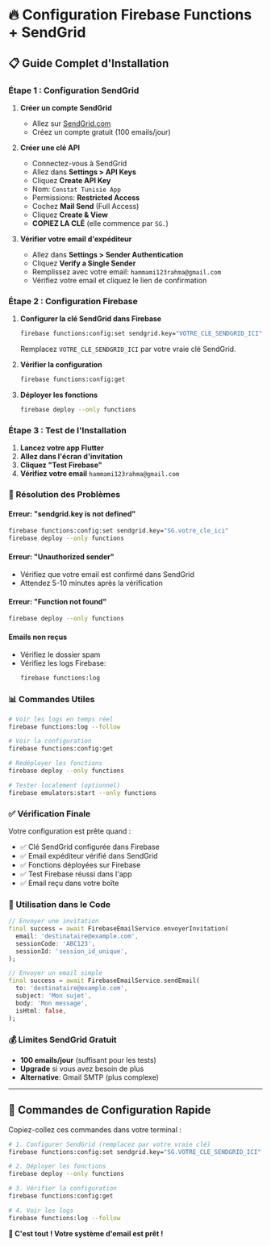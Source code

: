 # 🔥 Configuration Firebase Functions + SendGrid

## 📋 **Guide Complet d'Installation**

### **Étape 1 : Configuration SendGrid**

1. **Créer un compte SendGrid**
   - Allez sur [SendGrid.com](https://sendgrid.com)
   - Créez un compte gratuit (100 emails/jour)

2. **Créer une clé API**
   - Connectez-vous à SendGrid
   - Allez dans **Settings > API Keys**
   - Cliquez **Create API Key**
   - Nom: `Constat Tunisie App`
   - Permissions: **Restricted Access**
   - Cochez **Mail Send** (Full Access)
   - Cliquez **Create & View**
   - **COPIEZ LA CLÉ** (elle commence par `SG.`)

3. **Vérifier votre email d'expéditeur**
   - Allez dans **Settings > Sender Authentication**
   - Cliquez **Verify a Single Sender**
   - Remplissez avec votre email: `hammami123rahma@gmail.com`
   - Vérifiez votre email et cliquez le lien de confirmation

### **Étape 2 : Configuration Firebase**

1. **Configurer la clé SendGrid dans Firebase**
   ```bash
   firebase functions:config:set sendgrid.key="VOTRE_CLE_SENDGRID_ICI"
   ```
   
   Remplacez `VOTRE_CLE_SENDGRID_ICI` par votre vraie clé SendGrid.

2. **Vérifier la configuration**
   ```bash
   firebase functions:config:get
   ```

3. **Déployer les fonctions**
   ```bash
   firebase deploy --only functions
   ```

### **Étape 3 : Test de l'Installation**

1. **Lancez votre app Flutter**
2. **Allez dans l'écran d'invitation**
3. **Cliquez "Test Firebase"**
4. **Vérifiez votre email** `hammami123rahma@gmail.com`

### **🚨 Résolution des Problèmes**

#### **Erreur: "sendgrid.key is not defined"**
```bash
firebase functions:config:set sendgrid.key="SG.votre_cle_ici"
firebase deploy --only functions
```

#### **Erreur: "Unauthorized sender"**
- Vérifiez que votre email est confirmé dans SendGrid
- Attendez 5-10 minutes après la vérification

#### **Erreur: "Function not found"**
```bash
firebase deploy --only functions
```

#### **Emails non reçus**
- Vérifiez le dossier spam
- Vérifiez les logs Firebase:
  ```bash
  firebase functions:log
  ```

### **📊 Commandes Utiles**

```bash
# Voir les logs en temps réel
firebase functions:log --follow

# Voir la configuration
firebase functions:config:get

# Redéployer les fonctions
firebase deploy --only functions

# Tester localement (optionnel)
firebase emulators:start --only functions
```

### **✅ Vérification Finale**

Votre configuration est prête quand :
- ✅ Clé SendGrid configurée dans Firebase
- ✅ Email expéditeur vérifié dans SendGrid  
- ✅ Fonctions déployées sur Firebase
- ✅ Test Firebase réussi dans l'app
- ✅ Email reçu dans votre boîte

### **🎯 Utilisation dans le Code**

```dart
// Envoyer une invitation
final success = await FirebaseEmailService.envoyerInvitation(
  email: 'destinataire@example.com',
  sessionCode: 'ABC123',
  sessionId: 'session_id_unique',
);

// Envoyer un email simple
final success = await FirebaseEmailService.sendEmail(
  to: 'destinataire@example.com',
  subject: 'Mon sujet',
  body: 'Mon message',
  isHtml: false,
);
```

### **💰 Limites SendGrid Gratuit**

- **100 emails/jour** (suffisant pour les tests)
- **Upgrade** si vous avez besoin de plus
- **Alternative**: Gmail SMTP (plus complexe)

---

## 🚀 **Commandes de Configuration Rapide**

Copiez-collez ces commandes dans votre terminal :

```bash
# 1. Configurer SendGrid (remplacez par votre vraie clé)
firebase functions:config:set sendgrid.key="SG.VOTRE_CLE_SENDGRID_ICI"

# 2. Déployer les fonctions
firebase deploy --only functions

# 3. Vérifier la configuration
firebase functions:config:get

# 4. Voir les logs
firebase functions:log --follow
```

**🎉 C'est tout ! Votre système d'email est prêt !**
